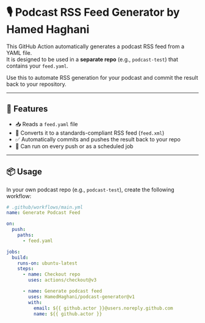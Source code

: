 # 🎙️ Podcast RSS Feed Generator by Hamed Haghani

This GitHub Action automatically generates a podcast RSS feed from a YAML file.  
It is designed to be used in a **separate repo** (e.g., `podcast-test`) that contains your `feed.yaml`.


Use this to automate RSS generation for your podcast and commit the result back to your repository.

---

## 🚀 Features 

- 📥 Reads a `feed.yaml` file
- 📄 Converts it to a standards-compliant RSS feed (`feed.xml`)
- ✅ Automatically commits and pushes the result back to your repo
- 🔄 Can run on every push or as a scheduled job

---


## 📦 Usage

In your own podcast repo (e.g., `podcast-test`), create the following workflow:

```yaml
# .github/workflows/main.yml
name: Generate Podcast Feed

on:
  push:
    paths:
      - feed.yaml

jobs:
  build:
    runs-on: ubuntu-latest
    steps:
      - name: Checkout repo
        uses: actions/checkout@v3

      - name: Generate podcast feed
        uses: HamedHaghani/podcast-generator@v1
        with:
          email: ${{ github.actor }}@users.noreply.github.com
          name: ${{ github.actor }}
